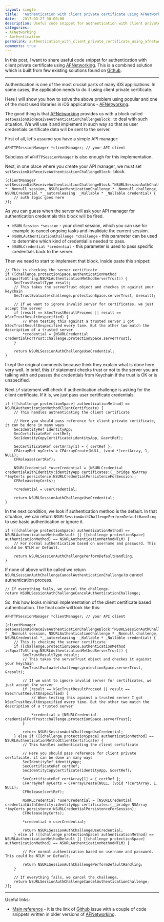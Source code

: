 ```yaml
---
layout: single
title:  "Authentication with client private certificate using AFNetworking"
date:   2017-03-27 00:00:00
description: Useful code snippet for authentication with client private certificate using AFNetworking.
categories:
- AFNetworking
- Authentication
permalink: authentication_with_client_private_certificate_using_afnetworking
comments: true
---
```


In this post, I want to share useful code snippet for authentication with client private certificate using [AFNetworking](https://github.com/AFNetworking/AFNetworking). This is a combined solution which is built from few existing solutions found on [Github](https://github.com).

___

Authentication is one of the most crucial parts of many iOS applications. In some cases, the application needs to do it using client private certificate.

Here I will show you how to solve the above problem using popular and one of the most used libraries in iOS applications - [AFNetworking](https://github.com/AFNetworking/AFNetworking).

The good thing is that [AFNetworking](https://github.com/AFNetworking/AFNetworking) provides us with a block called `setSessionDidReceiveAuthenticationChallengeBlock:` to deal with such situation. We will use it and implement in such way so that as user credentials certificate data will be sent to the server.

First of all, let's assume you have a simple API manager:

``` objc
AFHTTPSessionManager *clientManager; // your API client
```

Subclass of `AFHTTPSessionManager` is also enough for this implementation.

Next, in one place where you create your API manager, we must set `setSessionDidReceiveAuthenticationChallengeBlock:` block.

``` objc
[clientManager setSessionDidReceiveAuthenticationChallengeBlock:^NSURLSessionAuthChallengeDisposition(NSURLSession * _Nonnull session, NSURLAuthenticationChallenge * _Nonnull challenge, NSURLCredential *__autoreleasing  _Nullable * _Nullable credential) {
	// auth logic goes here
}];
```

As you can guess when the server will ask your API manager for authentication credentials this block will be fired.

* `NSURLSession *session` - your client session, which you can use for example to cancel ongoing tasks and invalidate the current session.
* `NSURLAuthenticationChallenge *challenge` - this parameter can be used to determine which kind of credential is needed to pass.
* `NSURLCredential *credential` - this parameter is used to pass specific credentials back to the server.

Then we need to start to implement that block. Inside paste this snippet:

``` objc
// This is checking the server certificate
if ([challenge.protectionSpace.authenticationMethod isEqualToString:NSURLAuthenticationMethodServerTrust]) {
    SecTrustResultType result;
    // This takes the serverTrust object and checkes it against your keychain
    SecTrustEvaluate(challenge.protectionSpace.serverTrust, &result);
    
    // If we want to ignore invalid server for certificates, we just accept the server
    if (result == kSecTrustResultProceed || result == kSecTrustResultUnspecified) {
        // When testing this against a trusted server I got kSecTrustResultUnspecified every time. But the other two match the description of a trusted server
        *credential = [NSURLCredential credentialForTrust:challenge.protectionSpace.serverTrust];
    }
    
    return NSURLSessionAuthChallengeUseCredential;
}
```

I kept the original comments because think they explain what is done here very well. In brief, this `if` statement checks trust or not to the server you are talking with and passes the credentials from Keychain if the trust is OK or is unspecified.

Next `if` statement will check if authentication challenge is asking for the client certificate. If it is, we just pass user certificate credentials.

``` objc
if ([[challenge protectionSpace] authenticationMethod] == NSURLAuthenticationMethodClientCertificate) {
    // This handles authenticating the client certificate

    // Here you should pass reference for client private certificate, it can be done in many ways
    SecIdentityRef identityApp;
    SecCertificateRef certRef;
    SecIdentityCopyCertificate(identityApp, &certRef);
    
    SecCertificateRef certArray[1] = { certRef };
    CFArrayRef myCerts = CFArrayCreate(NULL, (void *)certArray, 1, NULL);
    CFRelease(certRef);
        
    NSURLCredential *userCredential = [NSURLCredential credentialWithIdentity:identityApp certificates:(__bridge NSArray *)myCerts persistence:NSURLCredentialPersistenceForSession];
    CFRelease(myCerts);
        
    *credential = userCredential;
        
    return NSURLSessionAuthChallengeUseCredential;
}
```

In the next condition, we look if authentication method is the default. In that situation, we can return `NSURLSessionAuthChallengePerformDefaultHandling` to use basic authentication or ignore it.

``` objc
if ([[challenge protectionSpace] authenticationMethod] == NSURLAuthenticationMethodDefault || [[challenge protectionSpace] authenticationMethod] == NSURLAuthenticationMethodNTLM) {
    // For normal authentication based on username and password. This could be NTLM or Default.
    
    return NSURLSessionAuthChallengePerformDefaultHandling;
}
```

If none of above will be called we return `NSURLSessionAuthChallengeCancelAuthenticationChallenge` to cancel authentication process.

``` objc
// If everything fails, we cancel the challenge.
return NSURLSessionAuthChallengeCancelAuthenticationChallenge;
```

So, this how looks minimal implementation of the client certificate based authentication. The final code will look like this:

``` objc
AFHTTPSessionManager *clientManager; // your API client

[clientManager setSessionDidReceiveAuthenticationChallengeBlock:^NSURLSessionAuthChallengeDisposition(NSURLSession * _Nonnull session, NSURLAuthenticationChallenge * _Nonnull challenge, NSURLCredential *__autoreleasing  _Nullable * _Nullable credential) {
    // This is checking the server certificate
    if ([challenge.protectionSpace.authenticationMethod isEqualToString:NSURLAuthenticationMethodServerTrust]) {
        SecTrustResultType result;
        // This takes the serverTrust object and checkes it against your keychain
        SecTrustEvaluate(challenge.protectionSpace.serverTrust, &result);
        
        // If we want to ignore invalid server for certificates, we just accept the server
        if (result == kSecTrustResultProceed || result == kSecTrustResultUnspecified) {
            // When testing this against a trusted server I got kSecTrustResultUnspecified every time. But the other two match the description of a trusted server
            
            *credential = [NSURLCredential credentialForTrust:challenge.protectionSpace.serverTrust];
        }
        
        return NSURLSessionAuthChallengeUseCredential;
    } else if ([[challenge protectionSpace] authenticationMethod] == NSURLAuthenticationMethodClientCertificate) {
        // This handles authenticating the client certificate
        
        // Here you should pass reference for client private certificate, it can be done in many ways
        SecIdentityRef identityApp;
        SecCertificateRef certRef;
        SecIdentityCopyCertificate(identityApp, &certRef);
    
        SecCertificateRef certArray[1] = { certRef };
        CFArrayRef myCerts = CFArrayCreate(NULL, (void *)certArray, 1, NULL);
        CFRelease(certRef);
        
        NSURLCredential *userCredential = [NSURLCredential credentialWithIdentity:identityApp certificates:(__bridge NSArray *)myCerts persistence:NSURLCredentialPersistenceForSession];
        CFRelease(myCerts);
        
        *credential = userCredential;
        
        return NSURLSessionAuthChallengeUseCredential;
    } else if ([[challenge protectionSpace] authenticationMethod] == NSURLAuthenticationMethodDefault || [[challenge protectionSpace] authenticationMethod] == NSURLAuthenticationMethodNTLM) {
        
        // For normal authentication based on username and password. This could be NTLM or Default.
        
        return NSURLSessionAuthChallengePerformDefaultHandling;
    }
    
    // If everything fails, we cancel the challenge.
    return NSURLSessionAuthChallengeCancelAuthenticationChallenge;
}];
```

___

Useful links:

* [Main reference](https://github.com/AFNetworking/AFNetworking/issues/2316) - it is the link of [Github](https://github.com) issue with a couple of code snippets written in older versions of [AFNetworking](https://github.com/AFNetworking/AFNetworking).